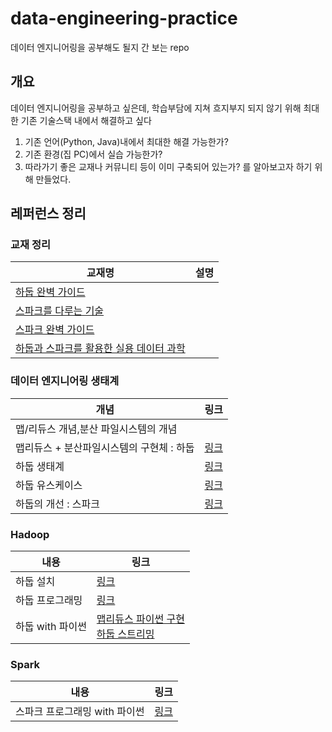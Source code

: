 # data-engineering-practice
데이터 엔지니어링을 공부해도 될지 간 보는 repo

## 개요
데이터 엔지니어링을 공부하고 싶은데, 학습부담에 지쳐 흐지부지 되지 않기 위해 최대한 기존 기술스택 내에서 해결하고 싶다
1. 기존 언어(Python, Java)내에서 최대한 해결 가능한가?
2. 기존 환경(집 PC)에서 실습 가능한가?
3. 따라가기 좋은 교재나 커뮤니티 등이 이미 구축되어 있는가?
를 알아보고자 하기 위해 만들었다.

## 레퍼런스 정리
### 교재 정리
|교재명|설명|
|--|--|
|[하둡 완벽 가이드](https://ridibooks.com/books/443000487)||
|[스파크를 다루는 기술](https://ridibooks.com/books/754023734)||
|[스파크 완벽 가이드](https://ridibooks.com/books/443000657)||
|[하둡과 스파크를 활용한 실용 데이터 과학](https://ridibooks.com/books/754021700)||

### 데이터 엔지니어링 생태계
|개념|링크|
|--|--|
|맵/리듀스 개념,분산 파일시스템의 개념||
|맵리듀스 + 분산파일시스템의 구현체 : 하둡|[링크](http://www.incodom.kr/hadoop_%EC%B4%9D%EC%A0%95%EB%A6%AC)|
|하둡 생태계|[링크](http://www.incodom.kr/hadoop_%EC%B4%9D%EC%A0%95%EB%A6%AC_2%ED%8E%B8#:~:text=%ED%95%98%EB%91%A1%20%EC%97%90%EC%BD%94%EC%8B%9C%EC%8A%A4%ED%85%9C(%EC%83%9D%ED%83%9C%EA%B3%84)%EC%97%90%EC%84%9C,%EB%93%A4%EC%9D%98%20%EC%9D%B4%EB%A6%84%EC%9C%BC%EB%A1%9C%20%EC%9D%B4%EB%A3%A8%EC%96%B4%EC%A0%B8%20%EC%9E%88%EB%8B%A4.&text=%EB%B6%84%EC%82%B0%20%EC%8B%9C%EC%8A%A4%ED%85%9C%20%EA%B0%84%EC%9D%98%20%EC%A0%95%EB%B3%B4%20%EA%B3%B5%EC%9C%A0,%EC%BD%94%EB%94%94%EB%84%A4%EC%9D%B4%EC%85%98%20%EC%84%9C%EB%B9%84%EC%8A%A4%20%EC%8B%9C%EC%8A%A4%ED%85%9C%EC%9D%B4%EB%9D%BC%EA%B3%A0%20%ED%95%9C%EB%8B%A4.)|
|하둡 유스케이스|[링크](http://www.incodom.kr/hadoop_%EC%B4%9D%EC%A0%95%EB%A6%AC_4%ED%8E%B8)|
|하둡의 개선 : 스파크|[링크](https://futurecreator.github.io/2018/08/14/apache-spark-basic/)|

### Hadoop
|내용|링크|
|--|--|
|하둡 설치|[링크](http://www.incodom.kr/hadoop_%EC%B4%9D%EC%A0%95%EB%A6%AC_3%ED%8E%B8)|
|하둡 프로그래밍|[링크](http://www.incodom.kr/%ED%95%98%EB%91%A1%ED%94%84%EB%A1%9C%EA%B7%B8%EB%9E%98%EB%B0%8D)|
|하둡 with 파이썬|[맵리듀스 파이썬 구현](https://3months.tistory.com/521)<br>[하둡 스트리밍](https://blog.acronym.co.kr/606)|

### Spark
|내용|링크|
|--|--|
|스파크 프로그래밍 with 파이썬|[링크](https://wikidocs.net/84197)|
